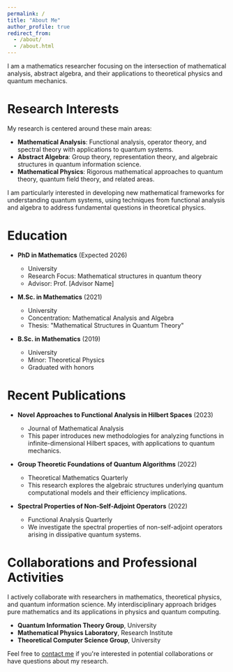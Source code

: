 ```yaml
---
permalink: /
title: "About Me"
author_profile: true
redirect_from: 
  - /about/
  - /about.html
---
```


I am a mathematics researcher focusing on the intersection of mathematical analysis, abstract algebra, and their applications to theoretical physics and quantum mechanics.

Research Interests
======
My research is centered around these main areas:

* **Mathematical Analysis**: Functional analysis, operator theory, and spectral theory with applications to quantum systems.
* **Abstract Algebra**: Group theory, representation theory, and algebraic structures in quantum information science.
* **Mathematical Physics**: Rigorous mathematical approaches to quantum theory, quantum field theory, and related areas.

I am particularly interested in developing new mathematical frameworks for understanding quantum systems, using techniques from functional analysis and algebra to address fundamental questions in theoretical physics.

Education
======
* **PhD in Mathematics** (Expected 2026)
  * University
  * Research Focus: Mathematical structures in quantum theory
  * Advisor: Prof. [Advisor Name]

* **M.Sc. in Mathematics** (2021)
  * University
  * Concentration: Mathematical Analysis and Algebra
  * Thesis: "Mathematical Structures in Quantum Theory"

* **B.Sc. in Mathematics** (2019)
  * University
  * Minor: Theoretical Physics
  * Graduated with honors

Recent Publications
======
* **Novel Approaches to Functional Analysis in Hilbert Spaces** (2023)
  * Journal of Mathematical Analysis
  * This paper introduces new methodologies for analyzing functions in infinite-dimensional Hilbert spaces, with applications to quantum mechanics.

* **Group Theoretic Foundations of Quantum Algorithms** (2022)
  * Theoretical Mathematics Quarterly
  * This research explores the algebraic structures underlying quantum computational models and their efficiency implications.

* **Spectral Properties of Non-Self-Adjoint Operators** (2022)
  * Functional Analysis Quarterly
  * We investigate the spectral properties of non-self-adjoint operators arising in dissipative quantum systems.

Collaborations and Professional Activities
======
I actively collaborate with researchers in mathematics, theoretical physics, and quantum information science. My interdisciplinary approach bridges pure mathematics and its applications in physics and quantum computing.

* **Quantum Information Theory Group**, University
* **Mathematical Physics Laboratory**, Research Institute
* **Theoretical Computer Science Group**, University

Feel free to [contact me](/contact) if you're interested in potential collaborations or have questions about my research.
